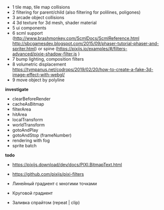 - 1 tile map, tile map collisions
- 2 filtering for parent/child (also filtering for polilines, poligones)
- 3 arcade object collisions
- 4 3d texture for 3d mesh, shader material
- 5 ui components
- 6 scml support (http://www.brashmonkey.com/ScmlDocs/ScmlReference.html http://sbcgamesdev.blogspot.com/2015/09/phaser-tutorial-phaser-and-spriter.html) 
    or spine (https://pixijs.io/examples/#/filters-advanced/pixie-shadow-filter.js )
- 7 bump lighting, composition filters
- 8 volumetric displacement https://tympanus.net/codrops/2019/02/20/how-to-create-a-fake-3d-image-effect-with-webgl/
- 9 move object by polyline

**investigate**

- clearBeforeRender
- cacheAsBitmap
- filterArea
- hitArea
- localTransform
- worldTransform
- gotoAndPlay
- gotoAndStop (frameNumber)
- rendering with fog
- sprite batch

**todo**

- https://pixijs.download/dev/docs/PIXI.BitmapText.html
- https://github.com/pixijs/pixi-filters


- Линейный градиент с многими точками
- Круговой градиент
- Заливка спрайтом (repeat | clip)
